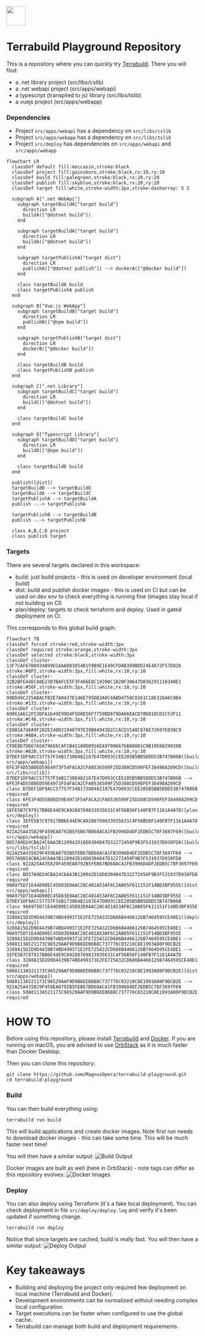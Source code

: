 <a href="https://terrabuild.io?utm_campaign=magnusopera-terrabuild-playground-github-repo&utm_source=github.com&utm_medium=top-logo" title="Terrabuild - Monorepo build tool">
    <img src="https://terrabuild.io/images/logo-name.svg" height="50" />
</a>

# Terrabuild Playground Repository
This is a repository where you can quickly try [Terrabuild](https://terrabuild.io). There you will find:
* a .net library project (src/libs/cslib)
* a .net webapi project (src/apps/webapi)
* a typescript (transpiled to js) library (src/libs/tslib)
* a vuejs project (src/apps/webapp)

### Dependencies
* Project `src/apps/webapi` has a dependency on `src/libs/cslib`
* Project `src/apps/webapp` has a dependency on `src/libs/tslib`
* Project `src/deploy` has dependencies on `src/apps/webapi` and `src/apps/webapp`

```mermaid
flowchart LR
  classDef default fill:moccasin,stroke:black
  classDef project fill:gainsboro,stroke:black,rx:10,ry:10
  classDef build fill:palegreen,stroke:black,rx:20,ry:20
  classDef publish fill:skyblue,stroke:black,rx:20,ry:20
  classDef target fill:white,stroke-width:2px,stroke-dasharray: 5 2

  subgraph A[".net WebApi"]
    subgraph targetBuildA["target build"]
      direction LR
      buildA(["@dotnet build"])
    end

    subgraph targetBuildA["target build"]
      direction LR
      buildA(["@dotnet build"])
    end

    subgraph targetPublishA["target dist"]
      direction LR
      publishA(["@dotnet publish"]) --> dockerA(["@docker build"])
    end

    class targetBuildA build
    class targetPublishA publish
  end

  subgraph B["Vue.js WebApp"]
    subgraph targetBuildB["target build"]
      direction LR
      publishB(["@npm build"])
    end

    subgraph targetPublishB["target dist"]
      direction LR
      dockerB(["@docker build"])
    end

    class targetBuildB build
    class targetPublishB publish
  end

  subgraph C[".net Library"]
    subgraph targetBuildC["target build"]
      direction LR
      buildC(["@dotnet build"])
    end

    class targetBuildC build
  end

  subgraph D["Typescript Library"]
    subgraph targetBuildD["target build"]
      direction LR
      buildD(["@npm build"])
    end

    class targetBuildD build
  end

  publish([dist])
  targetBuildB --> targetBuildD
  targetBuildA --> targetBuildC
  targetPublishA --> targetBuildA
  publish -.-> targetPublishA
  
  targetPublishB --> targetBuildB
  publish -.-> targetPublishB

  class A,B,C,D project
  class publish target
```

### Targets
There are several targets declared in this workspace:
* build: just build projects - this is used on developer environment (local build)
* dist: build and publish docker images - this is used on CI but can be used on dev env to check everything is running fine (images stay local if not building on CI)
* plan/deploy: targets to check terraform and deploy. Used in gated deployment on CI.


This corresponds to this global build graph:

```mermaid
flowchart TB
classDef forced stroke:red,stroke-width:3px
classDef required stroke:orange,stroke-width:3px
classDef selected stroke:black,stroke-width:3px
classDef cluster-13F7CAF67B8934899D1AAA883854B159B9E1E49CFDAB389BDD24E4672F57D826 stroke:#8F5,stroke-width:3px,fill:white,rx:10,ry:10
classDef cluster-32B2BFE44ECA0E2307BAFCE5F3F466E8C19390C1B20F30647D036291110340E1 stroke:#56F,stroke-width:3px,fill:white,rx:10,ry:10
classDef cluster-99DD49C225ABACFB2E7A0437E146E795DB3A0C4ABD4750C8361C18E326A6C0B4 stroke:#133,stroke-width:3px,fill:white,rx:10,ry:10
classDef cluster-A9061A612F53DFA1649E99D4F5D0E56F7759BD879DA66EACD70D818CD1C53F11 stroke:#C46,stroke-width:3px,fill:white,rx:10,ry:10
classDef cluster-CE0B1A748A9F282E240D21940797E39B84941D2CCACD1548C87AE72697E038C9 stroke:#AB4,stroke-width:3px,fill:white,rx:10,ry:10
classDef cluster-CF0E0D7DD67A58796E6CAFCB42180D0916EA97906676B80801C9B19E6D29020B stroke:#A20,stroke-width:3px,fill:white,rx:10,ry:10
D7DEF1DF9ACC57757F34B1730D482187E47D093CCEE205B5BB5DDD53B747B06B([build src/apps/webapi])
6FE3F4D55B0ED59E4973F54FACA2CFA0536509F25D388CD590FEF38498A209CD([build src/libs/cslib])
D7DEF1DF9ACC57757F34B1730D482187E47D093CCEE205B5BB5DDD53B747B06B --> 6FE3F4D55B0ED59E4973F54FACA2CFA0536509F25D388CD590FEF38498A209CD
class D7DEF1DF9ACC57757F34B1730D482187E47D093CCEE205B5BB5DDD53B747B06B required
class 6FE3F4D55B0ED59E4973F54FACA2CFA0536509F25D388CD590FEF38498A209CD required
1EFE5B7C97917BB6E44E9CA9288769833935631C4F56B56F140FB7F1161A4A7D([plan src/deploy])
class 1EFE5B7C97917BB6E44E9CA9288769833935631C4F56B56F140FB7F1161A4A7D required
922A25A435829F459EA0792B5FEB67BD68ACA1FB3996D4DF2EDB5C78F3697F69([build src/apps/webapp])
DD57A9D24CBA24C6AA3B120942D16D8304847D32272450F9B3F531937D938FD8([build src/libs/tslib])
922A25A435829F459EA0792B5FEB67BD68ACA1FB3996D4DF2EDB5C78F3697F69 --> DD57A9D24CBA24C6AA3B120942D16D8304847D32272450F9B3F531937D938FD8
class 922A25A435829F459EA0792B5FEB67BD68ACA1FB3996D4DF2EDB5C78F3697F69 required
class DD57A9D24CBA24C6AA3B120942D16D8304847D32272450F9B3F531937D938FD8 required
90A975D71E44D90EC45D83E0AAC28C481A53AF6C2AB05F611151F14BD3BF955E([dist src/apps/webapi])
90A975D71E44D90EC45D83E0AAC28C481A53AF6C2AB05F611151F14BD3BF955E --> D7DEF1DF9ACC57757F34B1730D482187E47D093CCEE205B5BB5DDD53B747B06B
class 90A975D71E44D90EC45D83E0AAC28C481A53AF6C2AB05F611151F14BD3BF955E required
3288A15D2D9D4439B74BD499371E2FE725A32CD686B4466126B7464595CE48E1([deploy src/deploy])
3288A15D2D9D4439B74BD499371E2FE725A32CD686B4466126B7464595CE48E1 --> 90A975D71E44D90EC45D83E0AAC28C481A53AF6C2AB05F611151F14BD3BF955E
3288A15D2D9D4439B74BD499371E2FE725A32CD686B4466126B7464595CE48E1 --> 5088113A521173C96529AAF9D9B6EEB6B8C737776C03210C8E1993A80F9DCB2E
3288A15D2D9D4439B74BD499371E2FE725A32CD686B4466126B7464595CE48E1 --> 1EFE5B7C97917BB6E44E9CA9288769833935631C4F56B56F140FB7F1161A4A7D
class 3288A15D2D9D4439B74BD499371E2FE725A32CD686B4466126B7464595CE48E1 required
5088113A521173C96529AAF9D9B6EEB6B8C737776C03210C8E1993A80F9DCB2E([dist src/apps/webapp])
5088113A521173C96529AAF9D9B6EEB6B8C737776C03210C8E1993A80F9DCB2E --> 922A25A435829F459EA0792B5FEB67BD68ACA1FB3996D4DF2EDB5C78F3697F69
class 5088113A521173C96529AAF9D9B6EEB6B8C737776C03210C8E1993A80F9DCB2E required
```

# HOW TO
Before using this repository, please install [Terrabuild](https://terrabuild.io/docs/getting-started/) and [Docker](https://docs.docker.com/desktop/install/mac-install/). If you are running on macOS, you are advised to use [OrbStack](https://docs.orbstack.dev/install) as it is much faster than Docker Desktop.

Then you can clone this repository:
```
git clone https://github.com/MagnusOpera/terrabuild-playground.git
cd terrabuild-playground
```

### Build
You can then build everything using:
```
terrabuild run build
```
This will build applications and create docker images. Note first run needs to download docker images - this can take some time. This will be much faster next time!

You will then have a similar output:
![Build Output](docs/build-output.png)

Docker images are built as well (here in OrbStack) - note tags can differ as this repository evolves:
![Docker Images](docs/docker-images.png)

### Deploy
You can also deploy using Terraform (it's a fake local deployment). You can check deployment in file `src/deploy/deploy.log` and verify it's been updated if something change.
```
terrabuild run deploy
```

Notice that since targets are cached, build is really fast. You will then have a similar output:
![Deploy Output](docs/deploy-output.png)

# Key takeaways
* Building and deploying the project only required few deployment on local machine (Terrabuild and Docker).
* Development environments can be normalized without needing complex local configuration.
* Target executions can be faster when configured to use the global cache.
* Terrabuild can manage both build and deployment requirements.
